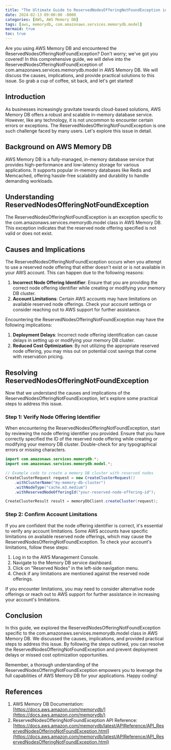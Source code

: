 ```yaml
---
title: "The Ultimate Guide to ReservedNodesOfferingNotFoundException in AWS Memory DB"
date: 2024-02-13 09:00:00 -0000
categories: [AWS, AWS Memory DB]
tags: [aws, memorydb, com.amazonaws.services.memorydb.model]
mermaid: true
toc: true
---
```



Are you using AWS Memory DB and encountered the ReservedNodesOfferingNotFoundException? Don't worry; we've got you covered! In this comprehensive guide, we will delve into the ReservedNodesOfferingNotFoundException of com.amazonaws.services.memorydb.model in AWS Memory DB. We will discuss the causes, implications, and provide practical solutions to this issue. So grab a cup of coffee, sit back, and let's get started!

## **Introduction**

As businesses increasingly gravitate towards cloud-based solutions, AWS Memory DB offers a robust and scalable in-memory database service. However, like any technology, it is not uncommon to encounter certain errors or exceptions. The ReservedNodesOfferingNotFoundException is one such challenge faced by many users. Let's explore this issue in detail.

## **Background on AWS Memory DB**

AWS Memory DB is a fully-managed, in-memory database service that provides high-performance and low-latency storage for various applications. It supports popular in-memory databases like Redis and Memcached, offering hassle-free scalability and durability to handle demanding workloads.

## **Understanding ReservedNodesOfferingNotFoundException**

The ReservedNodesOfferingNotFoundException is an exception specific to the com.amazonaws.services.memorydb.model class in AWS Memory DB. This exception indicates that the reserved node offering specified is not valid or does not exist.

## **Causes and Implications**

The ReservedNodesOfferingNotFoundException occurs when you attempt to use a reserved node offering that either doesn't exist or is not available in your AWS account. This can happen due to the following reasons:

1. **Incorrect Node Offering Identifier**: Ensure that you are providing the correct node offering identifier while creating or modifying your memory DB cluster.
2. **Account Limitations**: Certain AWS accounts may have limitations on available reserved node offerings. Check your account settings or consider reaching out to AWS support for further assistance.

Encountering the ReservedNodesOfferingNotFoundException may have the following implications:

1. **Deployment Delays**: Incorrect node offering identification can cause delays in setting up or modifying your memory DB cluster.
2. **Reduced Cost Optimization**: By not utilizing the appropriate reserved node offering, you may miss out on potential cost savings that come with reservation pricing.

## **Resolving ReservedNodesOfferingNotFoundException**

Now that we understand the causes and implications of the ReservedNodesOfferingNotFoundException, let's explore some practical steps to address this issue.

### Step 1: Verify Node Offering Identifier

When encountering the ReservedNodesOfferingNotFoundException, start by reviewing the node offering identifier you provided. Ensure that you have correctly specified the ID of the reserved node offering while creating or modifying your memory DB cluster. Double-check for any typographical errors or missing characters.

```java
import com.amazonaws.services.memorydb.*;
import com.amazonaws.services.memorydb.model.*;

// Example code to create a memory DB cluster with reserved nodes
CreateClusterRequest request = new CreateClusterRequest()
    .withClusterName("my-memory-db-cluster")
    .withNodeType("cache.m3.medium")
    .withReservedNodeOfferingId("your-reserved-node-offering-id");

CreateClusterResult result = memoryDbClient.createCluster(request);
```

### Step 2: Confirm Account Limitations

If you are confident that the node offering identifier is correct, it's essential to verify any account limitations. Some AWS accounts have specific limitations on available reserved node offerings, which may cause the ReservedNodesOfferingNotFoundException. To check your account's limitations, follow these steps:

1. Log in to the AWS Management Console.
2. Navigate to the Memory DB service dashboard.
3. Click on "Reserved Nodes" in the left-side navigation menu.
4. Check if any limitations are mentioned against the reserved node offerings.

If you encounter limitations, you may need to consider alternative node offerings or reach out to AWS support for further assistance in increasing your account's limitations.

## **Conclusion**

In this guide, we explored the ReservedNodesOfferingNotFoundException specific to the com.amazonaws.services.memorydb.model class in AWS Memory DB. We discussed the causes, implications, and provided practical steps to address this issue. By following the steps outlined, you can resolve the ReservedNodesOfferingNotFoundException and prevent deployment delays or missed cost optimization opportunities.

Remember, a thorough understanding of the ReservedNodesOfferingNotFoundException empowers you to leverage the full capabilities of AWS Memory DB for your applications. Happy coding!

## **References**

1. AWS Memory DB Documentation: [https://docs.aws.amazon.com/memorydb/](https://docs.aws.amazon.com/memorydb/)
2. ReservedNodesOfferingNotFoundException API Reference: [https://docs.aws.amazon.com/memorydb/latest/APIReference/API_ReservedNodesOfferingNotFoundException.html](https://docs.aws.amazon.com/memorydb/latest/APIReference/API_ReservedNodesOfferingNotFoundException.html)
